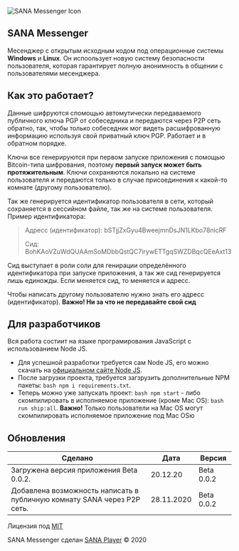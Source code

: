 ![SANA Messenger Icon](https://i.imgur.com/zK2xN8F.png)

## SANA Messenger
Месенджер с открытым исходным кодом под операционные системы **Windows** и **Linux**. Он испоользует новую систему безопасности пользователя, которая гарантирует полную анонимность в общении с пользователями месенджера.

## Как это работает?
Данные шифруются спомощью автомутически передаваемого публичного ключа PGP от собеседника и передаются через P2P сеть обратно, так, чтобы только собеседник мог видеть расшифрованную информацию используя свой приватный ключ PGP. Работает и в обратном порядке.

Ключи все генерируются при первом запуске приложения с помощью Bitcoin-типа шифрования, поэтому **первый запуск может быть протяжительным**. Ключи сохраняются локально на системе пользователя и передаются только в случае присоединения к какой-то комнате (другому пользователю).

Так же генерируется идентификатор пользователя в сети, который сохраняется в сессийном файле, так же на системе пользователя.
Пример идентификатора:
> Адресс (идентификатор): bSTjjZxGyu4BweejmnDsJN1LKbo78nicRF
> 
> Сид: BohKAoVZuWdQUAAmSoMDbbQstQC7irywETTgqSWZDBqcQEeAxt13

Сид выступает в роли соли для генирации определённого идентификатора при запуске приложения, а так же сид генерируется лишь единожды. Если меняется сид, то меняется и адресс.

Чтобы написать другому пользователю нужно знать его адресс (идентификатор). **Важно! Ни за что не передавайте свой сид**

## Для разработчиков
Вся работа состиит на языке програмирования JavaScript с использованием Node JS. 
* Для успешной разработки требуется сам Node JS, его можно скачать на [официальном сайте Node JS](https://nodejs.org).
* После загрузки проекта, требуется загзрузить дополнительные NPM пакеты: ```bash npm i requirements.txt```.
* Теперь можно уже запускать проект: ```bash npm start``` - либо скомпилировать в исполняемое приложение (кроме Mac OS): ```bash run ship:all```.
**Важно!** Только пользователи на Mac OS могут скомпилировать исполняемое приложение под Mac OSю

## Обновления
|Сделано|Дата|Версия|
|--|--|--|
|Загружена версия приложения Beta 0.0.2.|20.12.20|Beta 0.0.2|
|Добавлена возможность написать в публичную комнату SANA через P2P сеть.|28.11.2020|Beta 0.0.2|

Лицензия под [MIT](LICENSE)

SANA Messenger сделан [SANA Player](https://github.com/kripton1) &copy; 2020
